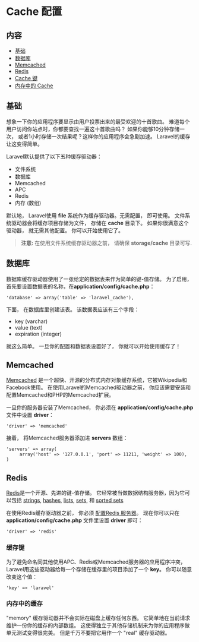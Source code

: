 # Cache 配置

## 内容

- [基础](#the-basics)
- [数据库](#database)
- [Memcached](#memcached)
- [Redis](#redis)
- [Cache 键](#keys)
- [内存中的 Cache](#memory)

<a name="the-basics"></a>
## 基础

想象一下你的应用程序要显示由用户投票出来的最受欢迎的十首歌曲。 难道每个用户访问你站点时，你都要查找一遍这十首歌曲吗？ 如果你能够10分钟存储一次， 或者1小时存储一次结果呢？这样你的应用程序会急剧加速。 Laravel的缓存让这变得简单。

Laravel默认提供了以下五种缓存驱动器：

- 文件系统
- 数据库
- Memcached
- APC
- Redis
- 内存 (数组)

默认地， Laravel使用 **file** 系统作为缓存驱动器。无需配置， 即可使用。 文件系统驱动器会将缓存项目存储为文件， 存储在  **cache** 目录下。 如果你很满意这个驱动器， 就无需其他配置。 你可以开始使用它了。 

> **注意:** 在使用文件系统缓存驱动器之前， 请确保 **storage/cache** 目录可写.

<a name="database"></a>
## 数据库

数据库缓存驱动器使用了一张给定的数据表来作为简单的键-值存储。 为了启用， 首先要设置数据表的名称，在**application/config/cache.php**：

	'database' => array('table' => 'laravel_cache'),

下面， 在数据库里创建该表。 该数据表应该有三个字段：

- key (varchar)
- value (text)
- expiration (integer)

就这么简单。 一旦你的配置和数据表设置好了， 你就可以开始使用缓存了！

<a name="memcached"></a>
## Memcached

[Memcached](http://memcached.org) 是一个超快、开源的分布式内存对象缓存系统，它被Wikipedia和Facebook使用。 在使用Laravel的Memcached驱动器之前， 你应该需要安装和配置Memcached和PHP的Memcached扩展。

一旦你的服务器安装了Memcached， 你必须在 **application/config/cache.php** 文件中设置 **driver**：

	'driver' => 'memcached'

接着， 将Memcached服务器添加进 **servers** 数组：

	'servers' => array(
	     array('host' => '127.0.0.1', 'port' => 11211, 'weight' => 100),
	)

<a name="redis"></a>
## Redis

[Redis](http://redis.io)是一个开源、先进的键-值存储。 它经常被当做数据结构服务器，因为它可以包括 [strings](http://redis.io/topics/data-types#strings), [hashes](http://redis.io/topics/data-types#hashes), [lists](http://redis.io/topics/data-types#lists), [sets](http://redis.io/topics/data-types#sets), 和 [sorted sets](http://redis.io/topics/data-types#sorted-sets)

在使用Redis缓存驱动器之前， 你必须 [配置Redis 服务器](/docs/database/redis#config)。 现在你可以只在 **application/config/cache.php** 文件里设置  **driver** 即可：

	'driver' => 'redis'

<a name="keys"></a>
### 缓存键

为了避免命名同其他使用APC、Redis或Memcached服务器的应用程序冲突， Laravel用这些驱动器给每一个存储在缓存里的项目添加了一个 **key**。 你可以随意改变这个值：

	'key' => 'laravel'

<a name="memory"></a>
### 内存中的缓存

"memory" 缓存驱动器并不会实际在磁盘上缓存任何东西。 它简单地在当前请求维护一份你的缓存的内部数组。 这使得独立于其他存储机制来为你的应用程序做单元测试变得很完美。 但是千万不要把它用作一个 "real" 缓存驱动器。  